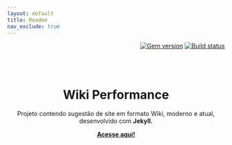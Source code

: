 ```yaml
---
layout: default
title: Readme
nav_exclude: true
---
```


<p align="right">
    <a href="https://badge.fury.io/rb/just-the-docs"><img src="https://badge.fury.io/rb/just-the-docs.svg" alt="Gem version"></a> <a href="https://github.com/just-the-docs/just-the-docs/actions?query=workflow%3A%22main+branch+CI%22"><img src="https://github.com/just-the-docs/just-the-docs/workflows/main%20branch%20CI/badge.svg" alt="Build status"></a>
</p>
<br><br>
<p align="center">
    <h1 align="center">Wiki Performance</h1>
    <p align="center">Projeto contendo sugestão de site em formato Wiki, moderno e atual, desenvolvido com <strong>Jekyll.</strong></p>
    <p align="center"><strong><a href="https://rafaelvie.github.io/faqperformance">Acesse aqui!</a></strong></p>
    <br><br><br>
</p>
